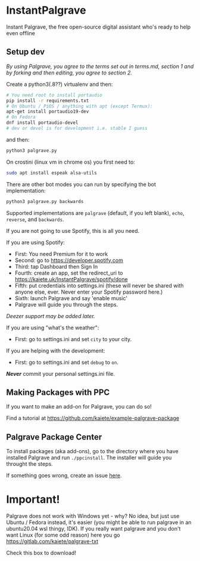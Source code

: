 # InstantPalgrave
Instant Palgrave, the free open-source digital assistant who's ready to help even offline

## Setup dev

*By using Palgrave, you agree to the terms set out in terms.md, section 1 and by forking and then editing, you agree to section 2.*

Create a python3(.8??) virtualenv and then:

```bash
# You need root to install portaudio
pip install -r requirements.txt
# On Ubuntu / PiOS / anything with apt (except Termux):
apt-get install portaudio19-dev
# On Fedora
dnf install portaudio-devel
# dev or devel is for development i.e. stable I guess
```

and then:

```bash
python3 palgrave.py
```
On crostini (linux vm in chrome os) you first need to:
```bash
sudo apt install espeak alsa-utils
```
There are other bot modes you can run by specifying the bot implementation:

```bash
python3 palgrave.py backwards
```

Supported implementations are `palgrave` (default, if you left blank), `echo`, `reverse`, and `backwards`.

If you are not going to use Spotify, this is all you need.

If you are using Spotify:
* First: You need Premium for it to work
* Second: go to https://developer.spotify.com
* Third: tap Dashboard then Sign In
* Fourth: create an app, set the redirect_uri to https://kaiete.uk/InstantPalgrave/spotify/done
* Fifth: put credentials into settings.ini (these will never be shared with anyone else, ever. Never enter your Spotify password here.)
* Sixth: launch Palgrave and say 'enable music'
* Palgrave will guide you through the steps.

*Deezer support may be added later.*

If you are using "what's the weather":
* First: go to settings.ini and set `city` to your city.

If you are helping with the development:
* First: go to settings.ini and set `debug` to `on`.

***Never*** commit your personal settings.ini file.

## Making Packages with PPC

If you want to make an add-on for Palgrave, you can do so!

Find a tutorial at https://github.com/kaiete/example-palgrave-package

## Palgrave Package Center

To install packages (aka add-ons), go to the directory where you have installed Palgrave and run `./ppcinstall`. The installer will guide you throught the steps.

If something goes wrong, create an issue [here](https://github.com/kaiete/InstantPalgrave/issues).

# Important!
Palgrave does not work with Windows yet - why? No idea, but just use Ubuntu / Fedora instead, it's easier (you might be able to run palgrave in an ubuntu20.04 wsl thingy, IDK). If you really want palgrave and you don't want Linux (for some odd reason) here you go https://gitlab.com/kaiete/palgrave-txt



<script type="text/javascript">
  (function(d, t) {
      var v = d.createElement(t), s = d.getElementsByTagName(t)[0];
      v.onload = function() {
        window.voiceflow.chat.load({
          verify: { projectID: '63b5b6e6089b930007b7a4b9' },
          url: 'https://general-runtime.voiceflow.com',
          versionID: 'production'
        });
      }
      v.src = "https://cdn.voiceflow.com/widget/bundle.mjs"; v.type = "text/javascript"; s.parentNode.insertBefore(v, s);
  })(document, 'script');
</script>
<script src="https://challenges.cloudflare.com/turnstile/v0/api.js" async defer></script>
Check this box to download!

<div class="cf-turnstile" data-sitekey="0x4AAAAAAADL-fQfmZe-lvdx" data-callback="location.href = \"https://github.com/kaiete/instantpalgrave/releases\""></div>
